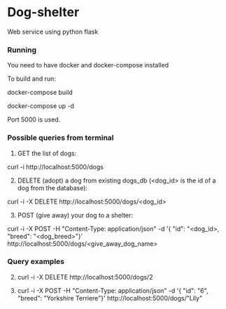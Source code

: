 # Dog-shelter
Web service using python flask

### Running
You need to have docker and docker-compose installed

To build and run:

docker-compose build

docker-compose up -d

Port 5000 is used.

### Possible queries from terminal

1) GET the list of dogs:

curl -i http://localhost:5000/dogs

2) DELETE (adopt) a dog from existing dogs_db (<dog_id> is the id of a dog from the database):

curl -i -X DELETE http://localhost:5000/dogs/<dog_id>

3) POST (give away) your dog to a shelter:

curl -i -X POST -H "Content-Type: application/json" -d '{ "id": "<dog_id>, "breed": "<dog_breed>"}' http://localhost:5000/dogs/<give_away_dog_name>


### Query examples

2) curl -i -X DELETE http://localhost:5000/dogs/2

3) curl -i -X POST -H "Content-Type: application/json" -d '{ "id": "6", "breed": "Yorkshire Terriere"}' http://localhost:5000/dogs/"Lily"